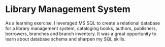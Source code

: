 # Library Management System
As a learning exercise, I leveraged MS SQL to create a relational database for a library management system, cataloging books, authors, publishers, borrowers, branches and branch inventory. It was a great opportunity to learn about database schema and sharpen my SQL skills.
